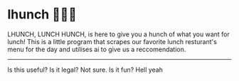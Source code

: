 # lhunch 👩🏻‍🍳
LHUNCH, LUNCH HUNCH, is here to give you a hunch of what you want for lunch! This is a little program that scrapes our favorite lunch resturant's menu for the day and utilises ai to give us a reccomendation.
***
Is this useful? Is it legal? Not sure. Is it fun? Hell yeah
